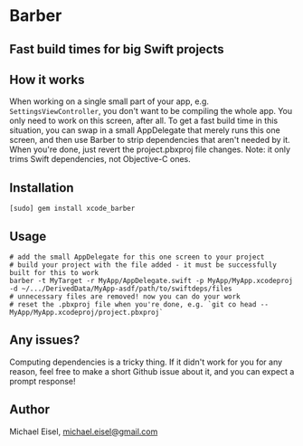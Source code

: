 # Barber
## Fast build times for big Swift projects

## How it works

When working on a single small part of your app, e.g. `SettingsViewController`, you don't want to be compiling the whole app. You only need to work on this screen, after all. To get a fast build time in this situation, you can swap in a small AppDelegate that merely runs this one screen, and then use Barber to strip dependencies that aren't needed by it. When you're done, just revert the project.pbxproj file changes. Note: it only trims Swift dependencies, not Objective-C ones.

## Installation

`[sudo] gem install xcode_barber`

## Usage

```
# add the small AppDelegate for this one screen to your project
# build your project with the file added - it must be successfully built for this to work
barber -t MyTarget -r MyApp/AppDelegate.swift -p MyApp/MyApp.xcodeproj -d ~/.../DerivedData/MyApp-asdf/path/to/swiftdeps/files
# unnecessary files are removed! now you can do your work
# reset the .pbxproj file when you're done, e.g. `git co head -- MyApp/MyApp.xcodeproj/project.pbxproj`
```

## Any issues?

Computing dependencies is a tricky thing. If it didn't work for you for any reason, feel free to make a short Github issue about it, and you can expect a prompt response!

## Author

Michael Eisel, michael.eisel@gmail.com
